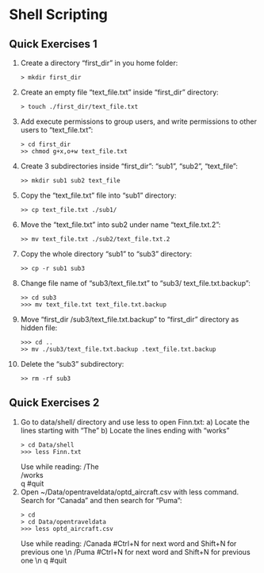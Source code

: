 # Shell Scripting 

## Quick Exercises 1

1. Create a directory “first_dir” in you home folder:
    ```
    > mkdir first_dir
    ```
2. Create an empty file “text_file.txt” inside “first_dir” directory:
    ```
    > touch ./first_dir/text_file.txt
    ```
3. Add execute permissions to group users, and write permissions to other users to “text_file.txt”:
    ```
    > cd first_dir
    >> chmod g+x,o+w text_file.txt
    ```
4. Create 3 subdirectories inside “first_dir”: “sub1”, “sub2”, “text_file”:
    ```
    >> mkdir sub1 sub2 text_file
    ```
5. Copy the “text_file.txt” file into “sub1” directory:
    ```
    >> cp text_file.txt ./sub1/
    ```
6. Move the “text_file.txt” into sub2 under name “text_file.txt.2”:
    ```
    >> mv text_file.txt ./sub2/text_file.txt.2
    ```
7.  Copy the whole directory “sub1” to “sub3” directory:
    ```
    >> cp -r sub1 sub3
    ```
8.  Change file name of “sub3/text_file.txt” to “sub3/        text_file.txt.backup”:
    ```
    >> cd sub3
    >>> mv text_file.txt text_file.txt.backup
    ```
9.  Move “first_dir /sub3/text_file.txt.backup” to “first_dir” directory as hidden file:
    ```
    >>> cd ..
    >> mv ./sub3/text_file.txt.backup .text_file.txt.backup
    ```
10. Delete the “sub3” subdirectory:
    ```
    >> rm -rf sub3
    ```

## Quick Exercises 2

1.  Go to data/shell/ directory and use less to open Finn.txt:
    a) Locate the lines starting with “The”
    b) Locate the lines ending with “works”
    ```
    > cd Data/shell
    >>> less Finn.txt
    ```
    Use while reading:
    /The <br />
    /works <br />
    q       #quit
2.  Open ~/Data/opentraveldata/optd_aircraft.csv with less command. Search for “Canada” and then search for “Puma”:
    ```
    > cd
    > cd Data/opentraveldata
    >>> less optd_aircraft.csv
    ```
    Use while reading:
    /Canada #Ctrl+N for next word and Shift+N for previous one \n
    /Puma   #Ctrl+N for next word and Shift+N for previous one \n
    q       #quit




